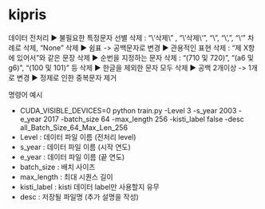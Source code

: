 # kipris

데이터 전처리
▶ 불필요한 특정문자 선별 삭제 : “\‘삭제\” , “\’삭제\‘”, “\\”, “\’,”, “\‘” 차례로 삭제, “None” 삭제
▶ 쉼표 -> 공백문자로 변경
▶ 관용적인 표현 삭제 : “제 X항에 있어서”와 같은 문장 삭제
▶ 순번을 지정하는 문자 삭제 : “(710 및 720)”, “(a6 및 g6)”, “(100 및 101)” 등 삭제
▶ 한글을 제외한 문자 모두 삭제
▶ 공백 2개이상 -> 1개로 변경
▶ 정제로 인한 중복문자 제거

명령어 예시
- CUDA_VISIBLE_DEVICES=0 python train.py -Level 3 -s_year 2003 -e_year 2017 -batch_size 64 -max_length 256 -kisti_label false -desc all_Batch_Size_64_Max_Len_256
- Level : 데이터 파일 이름 (전처리 level)
- s_year : 데이터 파일 이름 (시작 연도)
- e_year : 데이터 파일 이름 (끝 연도)
- batch_size : 배치 사이즈
- max_length : 최대 시퀀스 길이
- kisti_label : kisti 데이터 label만 사용할지 유무
- desc : 저장될 파일명 (추가 설명을 작성)

